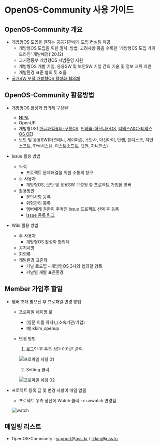 # OpenOS-Community 사용 가이드

## OpenOS-Community 개요

* 개방형OS 도입을 원하는 공공기관에게 도입 컨설팅 제공
   * 개방형OS 도입을 위한 절차, 방법, 고려사항 등을 수록한 '개방형OS 도입 가이드라인' 개발예정('20.12)
   * 과기정통부 개방형OS 시범운영 지원
   * 개방형OS 개발 기업, 응용SW 및 보안SW 기업 간의 기술 및 정보 교류 지원
   * 개발환경 표준 협의 및 조율
* [공개SW 포털 개방형OS 활성화 협의체](https://www.oss.kr/open_os)

## OpenOS-Community 활용방법

* 개방형OS 활성화 협의체 구성원
  * [NIPA](https://www.nipa.kr/)
  * OpenUP
  * 개방형OS( [한글과컴퓨터-구름OS](https://gooroom.kr/content/intro/), [인베슘-하모니카OS](https://hamonikr.org/), [티맥스A&C-티맥스OS OE](https://tmaxanc.com/#!/download/TmaxOSOE/intro))
  * 보안 및 응용SW(마크애니, 세이퍼존, 소만사, 아신아이, 안랩, 윤디스크, 지인소프트, 한싹시스템, 이스트소프트, 넷맨, 지니언스)
  
* Issue 활용 방법
  * 목적
    * 프로젝트 문제해결을 위한 소통의 창구
  * 주 사용자
    * 개방형OS, 보안 및 응용SW 구성원 중 프로젝트 가입된 멤버
  * 활용방안
    * 문의사항 등록
    * 위험관리 등록
    * 멤버에게 권한이 주어진 Issue 프로젝트 선택 후 등록
    * [Issue 등록 링크](https://github.com/Opensource-OS/OpenOS_Issue/issues)
* Wiki 활용 방법
  * 주 사용자
    * 개방형OS 활성화 협의체
  * 공지사항
  * 회의록 
  * 개발환경 표준화
    * 커널 로드맵 - 개방형OS 3사와 협의할 항목
    * 커널별 개발 표준환경
  
## Member 가입후 할일

* 멤버 초대 받으신 후 프로파일 변경 방법
  * 프로파일 네이밍 룰
    * (영문 이름 약자)_(소속기관/기업)
    * 예)ikkim_openup
  * 변경 방법
    1) 로그인 후 우측 상단 아이콘 클릭
    
    ![프로파일 세팅 01](https://user-images.githubusercontent.com/68671972/89360167-820cba00-d702-11ea-91d7-f52c59da9796.png)
    
    2) Setting 클릭
    
    ![프로파일 세팅 02](https://user-images.githubusercontent.com/68671972/89359956-03178180-d702-11ea-9a63-1abf12a3011c.png)
    
* 프로젝트 등록 글 및 변경 사항이 메일 알림
  * 프로젝트 우측 상단에 Watch 클릭 -> unwatch 변경됨
  
  ![watch](https://user-images.githubusercontent.com/68671972/89596097-4eac6580-d891-11ea-8bde-eddd08417218.png)

    


## 메일링 리스트

* OpenOS-Communty : support@oss.kr / ikkim@oss.kr

